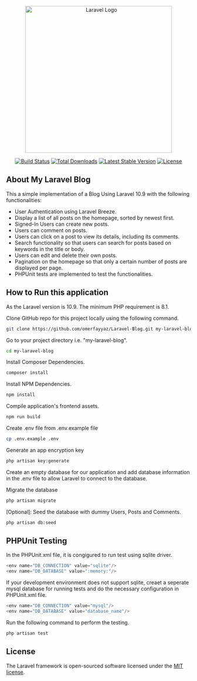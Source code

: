 <p align="center"><a href="https://laravel.com" target="_blank"><img src="https://raw.githubusercontent.com/laravel/art/master/logo-lockup/5%20SVG/2%20CMYK/1%20Full%20Color/laravel-logolockup-cmyk-red.svg" width="400" alt="Laravel Logo"></a></p>

<p align="center">
<a href="https://github.com/laravel/framework/actions"><img src="https://github.com/laravel/framework/workflows/tests/badge.svg" alt="Build Status"></a>
<a href="https://packagist.org/packages/laravel/framework"><img src="https://img.shields.io/packagist/dt/laravel/framework" alt="Total Downloads"></a>
<a href="https://packagist.org/packages/laravel/framework"><img src="https://img.shields.io/packagist/v/laravel/framework" alt="Latest Stable Version"></a>
<a href="https://packagist.org/packages/laravel/framework"><img src="https://img.shields.io/packagist/l/laravel/framework" alt="License"></a>
</p>

## About My Laravel Blog

This a simple implementation of a Blog Using Laravel 10.9 with the following functionalities:

- User Authentication using Laravel Breeze.
- Display a list of all posts on the homepage, sorted by newest first.
- Signed-In Users can create new posts.
- Users can comment on posts.
- Users can click on a post to view its details, including its comments.
- Search functionality so that users can search for posts based on keywords in the title or body.
- Users can edit and delete their own posts.
- Pagination on the homepage so that only a certain number of posts are displayed per page.
- PHPUnit tests are implemented to test the functionalities.

## How to Run this application

As the Laravel version is 10.9. The minimum PHP requirement is 8.1.

Clone GitHub repo for this project locally using the following command.

```bash
git clone https://github.com/omerfayyaz/Laravel-Blog.git my-laravel-blog
```

Go to your project directory i.e. "my-laravel-blog".

```bash
cd my-laravel-blog
```

Install Composer Dependencies.

```bash
composer install
```
Install NPM Dependencies.

```bash
npm install
```
Compile application's frontend assets.

```bash
npm run build
```
Create .env file from .env.example file

```bash
cp .env.example .env
```
Generate an app encryption key

```bash
php artisan key:generate
```
Create an empty database for our application and add database information in the .env file to allow Laravel to connect to the database.

Migrate the database

```bash
php artisan migrate
```
[Optional]: Seed the database with dummy Users, Posts and Comments.

```bash
php artisan db:seed
```

## PHPUnit Testing

In the PHPUnit.xml file, it is congigured to run test using sqlite driver.

```php
<env name="DB_CONNECTION" value="sqlite"/>
<env name="DB_DATABASE" value=":memory:"/>
```

If your development environment does not support sqlite, creaet a seperate mysql database for running tests and do the necessary configuration in PHPUnit.xml file.

```php
<env name="DB_CONNECTION" value="mysql"/>
<env name="DB_DATABASE" value="database_name"/>
```

Run the following command to perform the testing.

```bash
php artisan test
```

## License

The Laravel framework is open-sourced software licensed under the [MIT license](https://opensource.org/licenses/MIT).

